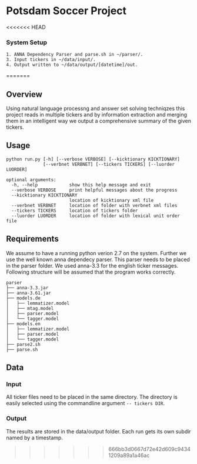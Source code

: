 # Potsdam Soccer Project

<<<<<<< HEAD
### System Setup
```
1. ANNA Dependency Parser and parse.sh in ~/parser/.
3. Input tickers in ~/data/input/.
4. Output written to ~/data/output/[datetime]/out.
```
=======
## Overview
Using natural language processng and answer set solving techniqzes this project reads in multiple tickers and by information extraction and merging them in an intelligent way we output a comprehensive summary of the given tickers.

## Usage
```
python run.py [-h] [--verbose VERBOSE] [--kicktionary KICKTIONARY]
              [--verbnet VERBNET] [--tickers TICKERS] [--luorder LUORDER]

optional arguments:
  -h, --help            show this help message and exit
  --verbose VERBOSE     print helpful messages about the progress
  --kicktionary KICKTIONARY
                        location of kicktionary xml file
  --verbnet VERBNET     location of folder with verbnet xml files
  --tickers TICKERS     location of tickers folder
  --luorder LUORDER     location of folder with lexical unit order file
```

## Requirements
We assume to have a running python verion 2.7 on the system. Further we use the well known anna dependecy parser. This parser needs to be placed in the parser folder. We used anna-3.3 for the english ticker messages. Following structure will be assumed that the program works correctly.
```
parser
├── anna-3.3.jar
├── anna-3.61.jar
├── models.de
│   ├── lemmatizer.model
│   ├── mtag.model
│   ├── parser.model
│   └── tagger.model
├── models.en
│   ├── lemmatizer.model
│   ├── parser.model
│   └── tagger.model
├── parse2.sh
├── parse.sh
```

## Data
### Input
All ticker files need to be placed in the same directory. The directory is easily selected using the commandline argument `-- tickers DIR`.

### Output
The results are stored in the data/output folder. Each run gets its own subdir named by a timestamp.
>>>>>>> 666bb3d0667d72e42d609c94341209a89a1a46ac
